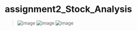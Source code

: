 # assignment2_Stock_Analysis
> ![image](https://user-images.githubusercontent.com/107721712/178129155-387ebb2e-3cbc-43ea-bebd-805d5b95e7c9.png)
![image](https://user-images.githubusercontent.com/107721712/178129221-ab916339-6838-44f7-ac71-12791573ec8a.png)
![image](https://user-images.githubusercontent.com/107721712/178129320-757dc21b-dbcf-4c3f-9896-72401dc7e204.png)
